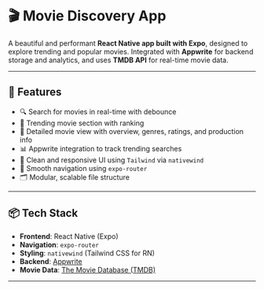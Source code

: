 # 🎬 Movie Discovery App

A beautiful and performant **React Native app built with Expo**, designed to explore trending and popular movies. Integrated with **Appwrite** for backend storage and analytics, and uses **TMDB API** for real-time movie data.

---

## 🚀 Features

- 🔍 Search for movies in real-time with debounce
- 🎯 Trending movie section with ranking
- 🧾 Detailed movie view with overview, genres, ratings, and production info
- 📊 Appwrite integration to track trending searches
- 📱 Clean and responsive UI using `Tailwind` via `nativewind`
- 🔄 Smooth navigation using `expo-router`
- 🗂️ Modular, scalable file structure

---

## 📦 Tech Stack

- **Frontend**: React Native (Expo)
- **Navigation**: `expo-router`
- **Styling**: `nativewind` (Tailwind CSS for RN)
- **Backend**: [Appwrite](https://appwrite.io/)
- **Movie Data**: [The Movie Database (TMDB)](https://www.themoviedb.org/documentation/api)

---
